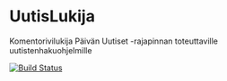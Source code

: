 # UutisLukija
Komentorivilukija Päivän Uutiset -rajapinnan toteuttaville uutistenhakuohjelmille

[![Build Status](https://travis-ci.org/ued1/UutisLukija.svg?branch=master)](https://travis-ci.org/ued1/UutisLukija)
